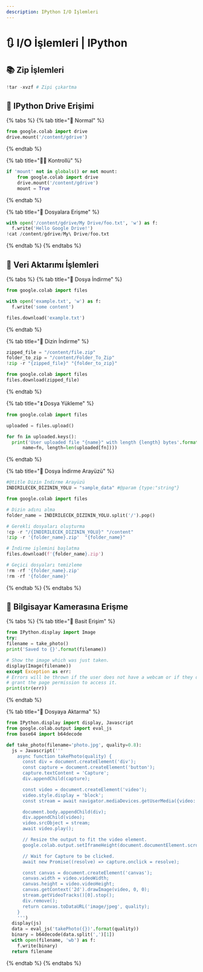 ```yaml
---
description: IPython I/O İşlemleri
---
```


# 🔃 I/O İşlemleri \| IPython

## 📚 Zip İşlemleri

```python
!tar -xvzf # Zipi çıkartma
```

## 📂 IPython Drive Erişimi

{% tabs %}
{% tab title="🎈 Normal" %}
```python
from google.colab import drive
drive.mount('/content/gdrive')
```
{% endtab %}

{% tab title="👮‍♂️ Kontrollü" %}
```python
if 'mount' not in globals() or not mount:
    from google.colab import drive
    drive.mount('/content/gdrive')
    mount = True
```
{% endtab %}

{% tab title="🎫 Dosyalara Erişme" %}
```python
with open('/content/gdrive/My Drive/foo.txt', 'w') as f:
  f.write('Hello Google Drive!')
!cat /content/gdrive/My\ Drive/foo.txt
```
{% endtab %}
{% endtabs %}

## 💫 Veri Aktarımı İşlemleri

{% tabs %}
{% tab title="📃 Dosya İndirme" %}
```python
from google.colab import files

with open('example.txt', 'w') as f:
  f.write('some content')

files.download('example.txt')
```
{% endtab %}

{% tab title="📂 Dizin İndirme" %}
```python
zipped_file = "/content/file.zip"
folder_to_zip = "/content/Folder_To_Zip"
!zip -r "{zipped_file}" "{folder_to_zip}"

from google.colab import files
files.download(zipped_file)
```
{% endtab %}

{% tab title="⏫ Dosya Yükleme" %}
```python
from google.colab import files

uploaded = files.upload()

for fn in uploaded.keys():
  print('User uploaded file "{name}" with length {length} bytes'.format(
      name=fn, length=len(uploaded[fn])))
```
{% endtab %}

{% tab title="🚀 Dosya İndirme Arayüzü" %}
```python
#@title Dizin İndirme Arayüzü
INDIRILECEK_DIZININ_YOLU = "sample_data" #@param {type:"string"}

from google.colab import files

# Dizin adını alma
folder_name = INDIRILECEK_DIZININ_YOLU.split('/').pop()

# Gerekli dosyaları oluşturma
!cp -r "/{INDIRILECEK_DIZININ_YOLU}" "/content"
!zip -r '{folder_name}.zip'  "{folder_name}"

# İndirme işlemini başlatma
files.download(f'{folder_name}.zip')

# Geçici dosyaları temizleme
!rm -rf '{folder_name}.zip'
!rm -rf '{folder_name}'
```
{% endtab %}
{% endtabs %}

## 📸 Bilgisayar Kamerasına Erişme

{% tabs %}
{% tab title="🎈 Basit Erişim" %}
```python
from IPython.display import Image
try:
filename = take_photo()
print('Saved to {}'.format(filename))

# Show the image which was just taken.
display(Image(filename))
except Exception as err:
# Errors will be thrown if the user does not have a webcam or if they do not
# grant the page permission to access it.
print(str(err))
```
{% endtab %}

{% tab title="📑 Dosyaya Aktarma" %}
```python
from IPython.display import display, Javascript
from google.colab.output import eval_js
from base64 import b64decode

def take_photo(filename='photo.jpg', quality=0.8):
  js = Javascript('''
    async function takePhoto(quality) {
      const div = document.createElement('div');
      const capture = document.createElement('button');
      capture.textContent = 'Capture';
      div.appendChild(capture);

      const video = document.createElement('video');
      video.style.display = 'block';
      const stream = await navigator.mediaDevices.getUserMedia({video: true});

      document.body.appendChild(div);
      div.appendChild(video);
      video.srcObject = stream;
      await video.play();

      // Resize the output to fit the video element.
      google.colab.output.setIframeHeight(document.documentElement.scrollHeight, true);

      // Wait for Capture to be clicked.
      await new Promise((resolve) => capture.onclick = resolve);

      const canvas = document.createElement('canvas');
      canvas.width = video.videoWidth;
      canvas.height = video.videoHeight;
      canvas.getContext('2d').drawImage(video, 0, 0);
      stream.getVideoTracks()[0].stop();
      div.remove();
      return canvas.toDataURL('image/jpeg', quality);
    }
    ''')
  display(js)
  data = eval_js('takePhoto({})'.format(quality))
  binary = b64decode(data.split(',')[1])
  with open(filename, 'wb') as f:
    f.write(binary)
  return filename
```
{% endtab %}
{% endtabs %}

